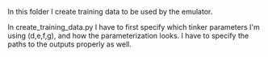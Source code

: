 In this folder I create training data to be used by the emulator.

In create_training_data.py I have to first specify which tinker parameters I'm using (d,e,f,g), and how the parameterization looks. I have to specify the paths to the outputs properly as well.